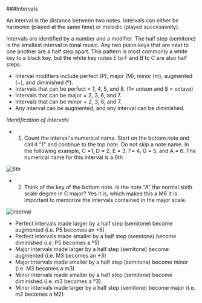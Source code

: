 ###Intervals

An interval is the distance between two notes. Intervals can either be harmonic (played at the same time)
or melodic (played successively).

Intervals are identified by a number and a modifier. The half step (semitone) is the smallest interval in tonal
music. Any two piano keys that are next to one another are a half step apart. This pattern is most commonly
a white key to a black key, but the white key notes E to F and B to C are also half steps.

* Interval modifiers include perfect (P), major (M), minor (m), augmented (+), and diminished (º).
* Intervals that can be perfect = 1, 4, 5, and 8. (1= unison and 8 = octave)
* Intervals that can be major = 2, 3, 6, and 7.
* Intervals that can be minor = 2, 3, 6, and 7.
* Any interval can be augmented, and any interval can be diminished.

*Identification of Intervals*

* 1) Count the interval's numerical name. Start on the bottom note and call it "1" and continue to the top note.
Do not skip a note name. In the following example, C =1, D = 2, E = 3, F= 4, G = 5, and A = 6. The numerical
name for this interval is a 6th

![6th](https://cloud.githubusercontent.com/assets/4376131/8403287/de91b534-1e64-11e5-97d4-ad6defb17327.JPG)

* 2) Think of the key of the bottom note. Is the note "A" the normal sixth scale degree in C major?
Yes it is, which makes this a M6
It is important to memorize the intervals contained in the major scale.

![Interval](https://cloud.githubusercontent.com/assets/4376131/8403301/03e55e3a-1e65-11e5-8490-f5246579044f.JPG)

* Perfect intervals made larger by a half step (semitone) become augmented (i.e. P5 becomes an +5)
* Perfect intervals made smaller by a half step (semitone) become diminished (i.e. P5 becomes a º5)
* Major intervals made larger by a half step (semitone) become augmented (i.e. M3 becomes an +3)
* Major intervals made smaller by a half step (semitone) become minor (i.e. M3 becomes a m3)
* Minor intervals made smaller by a half step (semitone) become diminished (i.e. m3 becomes a º3)
* Minor intervals made larger by a half step (semitone) become major (i.e. m2 becomes a M2)



